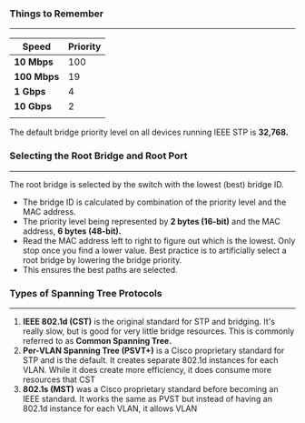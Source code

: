 
### Things to Remember
---

| **Speed**    | Priority |
| ------------ | -------- |
| **10 Mbps**  | 100      |
| **100 Mbps** | 19       |
| **1 Gbps**   | 4        |
| **10 Gbps**  | 2        |
|              |          |
The default bridge priority level on all devices running IEEE STP is **32,768.**

### Selecting the Root Bridge and Root Port
---
The root bridge is selected by the switch with the lowest (best) bridge ID.
- The bridge ID is calculated by combination of the priority level and the MAC address. 
- The priority level being represented by **2 bytes (16-bit)** and the MAC address, **6 bytes (48-bit).**
- Read the MAC address left to right to figure out which is the lowest. Only stop once you find a lower value.
Best practice is to artificially select a root bridge by lowering the bridge priority.
- This ensures the best paths are selected.


### Types of Spanning Tree Protocols
---
1. **IEEE 802.1d (CST)** is the original standard for STP and bridging. It's really slow, but is good for very little bridge resources. This is commonly referred to as **Common Spanning Tree.**
2. **Per-VLAN Spanning Tree (PSVT+)** is a Cisco proprietary standard for STP and is the default. It creates separate 802.1d instances for each VLAN. While it does create more efficiency, it does consume more resources that CST
3. **802.1s (MST)** was a Cisco proprietary standard before becoming an IEEE standard. It works the same as PVST but instead of having an 802.1d instance for each VLAN, it allows VLAN